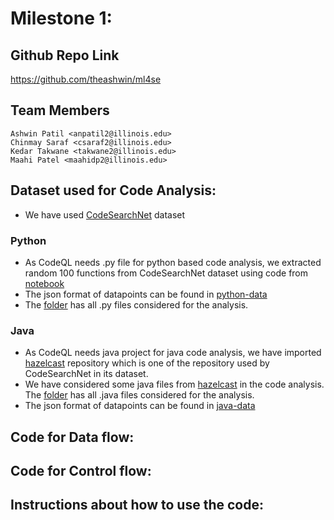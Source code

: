 
# Milestone 1:
## Github Repo Link
https://github.com/theashwin/ml4se

## Team Members
```
Ashwin Patil <anpatil2@illinois.edu>
Chinmay Saraf <csaraf2@illinois.edu>
Kedar Takwane <takwane2@illinois.edu>
Maahi Patel <maahidp2@illinois.edu>
```

## Dataset used for Code Analysis:
- We have used [CodeSearchNet](https://github.com/github/CodeSearchNet) dataset<br>
### Python
- As CodeQL needs .py file for python based code analysis, we extracted random 100 functions from CodeSearchNet dataset using code from [notebook](https://github.com/theashwin/ml4se/blob/main/notebooks/get_data.ipynb)
- The json format of datapoints can be found in [python-data](https://github.com/theashwin/ml4se/blob/main/data/python.json)
- The [folder](https://github.com/theashwin/ml4se/tree/main/data/functions/py) has all .py files considered for the analysis.
### Java
- As CodeQL needs java project for java code analysis, we have imported [hazelcast](https://github.com/hazelcast/hazelcast) repository which is one of the repository used by CodeSearchNet in its dataset.
- We have considered some java files from [hazelcast](https://github.com/hazelcast/hazelcast) in the code analysis. The [folder](https://github.com/theashwin/ml4se/tree/main/data/functions/java) has all .java files considered for the analysis.
- The json format of datapoints can be found in [java-data](https://github.com/theashwin/ml4se/blob/main/data/java.json)


## Code for Data flow:
## Code for Control flow:
## Instructions about how to use the code: 
